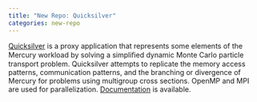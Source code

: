 ```yaml
---
title: "New Repo: Quicksilver"
categories: new-repo
---
```


[Quicksilver](https://github.com/LLNL/Quicksilver) is a proxy application that represents some elements of the Mercury workload by solving a simpliﬁed dynamic Monte Carlo particle transport problem. Quicksilver attempts to replicate the memory access patterns, communication patterns, and the branching or divergence of Mercury for problems using multigroup cross sections. OpenMP and MPI are used for parallelization. [Documentation](https://computing.llnl.gov/projects/co-design/quicksilver) is available.
